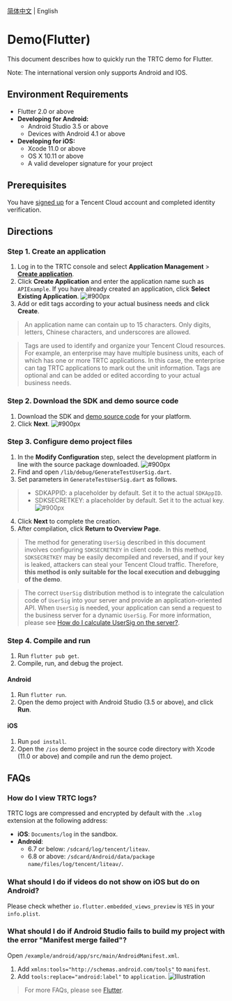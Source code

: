[简体中文](./README-zh_CN.md) | English

# Demo(Flutter)

This document describes how to quickly run the TRTC demo for Flutter.

Note: The international version only supports Android and IOS.

## Environment Requirements

- Flutter 2.0 or above
- **Developing for Android:**
  - Android Studio 3.5 or above
  - Devices with Android 4.1 or above
- **Developing for iOS:**
  - Xcode 11.0 or above
  - OS X 10.11 or above
  - A valid developer signature for your project

## Prerequisites

You have [signed up](https://www.tencentcloud.com/) for a Tencent Cloud account and completed identity verification.

## Directions

[](id:step1)

### Step 1. Create an application

1. Log in to the TRTC console and select **Application Management** > **[Create application](https://console.tencentcloud.com/trtc/app/create)**.
2. Click **Create Application** and enter the application name such as `APIExample`. If you have already created an application, click **Select Existing Application**.
   ![#900px](https://qcloudimg.tencent-cloud.cn/raw/30fddb57f90491c7c94fd1cdfdde9a81.png)
3. Add or edit tags according to your actual business needs and click **Create**.

> An application name can contain up to 15 characters. Only digits, letters, Chinese characters, and underscores are allowed.

> Tags are used to identify and organize your Tencent Cloud resources. For example, an enterprise may have multiple business units, each of which has one or more TRTC applications. In this case, the enterprise can tag TRTC applications to mark out the unit information. Tags are optional and can be added or edited according to your actual business needs.

[](id:step2)

### Step 2. Download the SDK and demo source code

1. Download the SDK and [demo source code](https://github.com/LiteAVSDK/TRTC_Flutter/tree/master/TRTC-Simple-Demo) for your platform.
2. Click **Next**.
   ![#900px](https://qcloudimg.tencent-cloud.cn/raw/a5bfe5b0664f05772b8172c29117ac13.png)

[](id:step3)

### Step 3. Configure demo project files

1. In the **Modify Configuration** step, select the development platform in line with the source package downloaded.
   ![#900px](https://qcloudimg.tencent-cloud.cn/raw/fa059c7b0dc9f601dbe1dc9b6548dd90.png)
2. Find and open `/lib/debug/GenerateTestUserSig.dart`.
3. Set parameters in `GenerateTestUserSig.dart` as follows.

> - SDKAPPID: a placeholder by default. Set it to the actual `SDKAppID`.
> - SDKSECRETKEY: a placeholder by default. Set it to the actual key.
>   ![#900px](https://imgcache.qq.com/operation/dianshi/other/flutter_sig.237b3ce20dde2fa6cac972f49169e7e539d691fd.png)

4. Click **Next** to complete the creation.
5. After compilation, click **Return to Overview Page**.

> The method for generating `UserSig` described in this document involves configuring `SDKSECRETKEY` in client code. In this method, `SDKSECRETKEY` may be easily decompiled and reversed, and if your key is leaked, attackers can steal your Tencent Cloud traffic. Therefore, **this method is only suitable for the local execution and debugging of the demo**.

> The correct `UserSig` distribution method is to integrate the calculation code of `UserSig` into your server and provide an application-oriented API. When `UserSig` is needed, your application can send a request to the business server for a dynamic `UserSig`. For more information, please see [How do I calculate UserSig on the server?](https://intl.cloud.tencent.com/document/product/647/35166).

[](id:step4)

### Step 4. Compile and run

1. Run `flutter pub get`.
2. Compile, run, and debug the project.

#### Android

1. Run `flutter run`.
2. Open the demo project with Android Studio (3.5 or above), and click **Run**.

#### iOS

1. Run `pod install`.
2. Open the `/ios` demo project in the source code directory with Xcode (11.0 or above) and compile and run the demo project.

## FAQs

### How do I view TRTC logs?

TRTC logs are compressed and encrypted by default with the `.xlog` extension at the following address:

- **iOS**: `Documents/log` in the sandbox.
- **Android**:
  - 6.7 or below: `/sdcard/log/tencent/liteav`.
  - 6.8 or above: `/sdcard/Android/data/package name/files/log/tencent/liteav/`.

### What should I do if videos do not show on iOS but do on Android?

Please check whether `io.flutter.embedded_views_preview` is `YES` in your `info.plist`.

### What should I do if Android Studio fails to build my project with the error "Manifest merge failed"?

Open `/example/android/app/src/main/AndroidManifest.xml`.

1. Add `xmlns:tools="http://schemas.android.com/tools"` to `manifest`.
2. Add `tools:replace="android:label"` to `application`.
   ![Illustration](https://main.qcloudimg.com/raw/7a37917112831488423c1744f370c883.png)

> For more FAQs, please see [Flutter](https://intl.cloud.tencent.com/document/product/647/39242).
